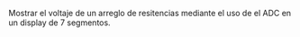 Mostrar el voltaje de un arreglo de resitencias mediante el uso de el ADC en un display de 7 segmentos.